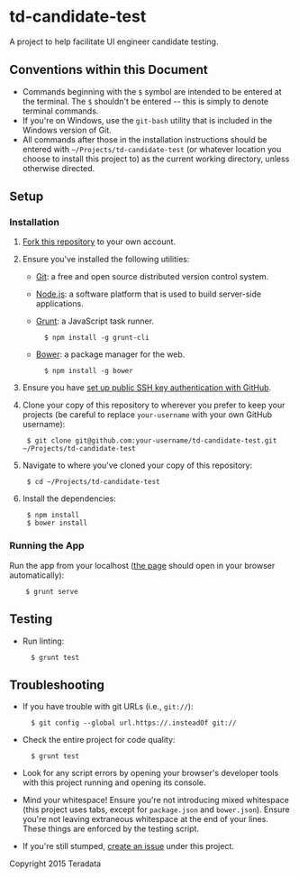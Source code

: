 # td-candidate-test

A project to help facilitate UI engineer candidate testing.

## Conventions within this Document

- Commands beginning with the `$` symbol are intended to be entered at the terminal. The `$` shouldn't be entered -- this is simply to denote terminal commands.
- If you're on Windows, use the `git-bash` utility that is included in the Windows version of Git.
- All commands after those in the installation instructions should be entered with `~/Projects/td-candidate-test` (or whatever location you choose to install this project to) as the current working directory, unless otherwise directed.


## Setup

### Installation

1. [Fork this repository](https://github.com/djmccormick/td-candidate-test/fork) to your own account.
2. Ensure you've installed the following utilities:
    - [Git](http://git-scm.com/downloads): a free and open source distributed version control system.
    - [Node.js](http://nodejs.org/download/): a software platform that is used to build server-side applications.
    - [Grunt](http://gruntjs.com/getting-started): a JavaScript task runner.

            $ npm install -g grunt-cli
    - [Bower](http://bower.io/#installing-bower): a package manager for the web.

            $ npm install -g bower
3. Ensure you have [set up public SSH key authentication with GitHub](https://help.github.com/articles/generating-ssh-keys/).
4. Clone your copy of this repository to wherever you prefer to keep your projects (be careful to replace `your-username` with your own GitHub username):

        $ git clone git@github.com:your-username/td-candidate-test.git ~/Projects/td-candidate-test

5. Navigate to where you've cloned your copy of this repository:

        $ cd ~/Projects/td-candidate-test

6. Install the dependencies:

        $ npm install
        $ bower install


### Running the App

Run the app from your localhost ([the page](http://localhost:4000/src/) should open in your browser automatically):

        $ grunt serve


## Testing

- Run linting:

        $ grunt test


## Troubleshooting

- If you have trouble with git URLs (i.e., `git://`):

        $ git config --global url.https://.insteadOf git://

- Check the entire project for code quality:

        $ grunt test

- Look for any script errors by opening your browser's developer tools with this project running and opening its console.
- Mind your whitespace! Ensure you're not introducing mixed whitespace (this project uses tabs, except for `package.json` and `bower.json`). Ensure you're not leaving extraneous whitespace at the end of your lines. These things are enforced by the testing script.
- If you're still stumped, [create an issue](https://github.com/djmccormick/td-candidate-test/issues) under this project.


Copyright 2015 Teradata

